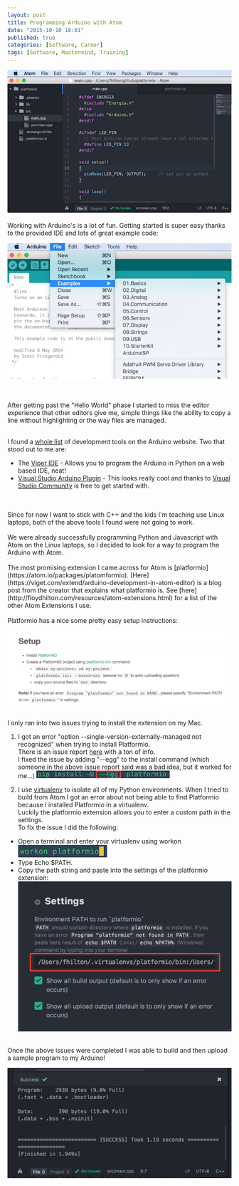 ```yaml
---
layout: post
title: Programming Arduino with Atom
date: "2015-10-10 18:01"
published: true
categories: [Software, Career]
tags: [Software, Mastermind, Training]
---
```

![](/images/2015/10/ArduinoWithAtom.png)
<br> <br>
Working with Arduino's is a lot of fun. Getting started is super easy thanks to the provided IDE and lots of great example code:

![Arduino IDE with Examples](/images/2015/10/ArduinoExamples.png)

<br><br>
After getting past the "Hello World" phase I started to miss the editor experience that other editors give me, simple things like the ability to copy a line without highlighting or the way files are managed. <br><br>
<!--more-->

I found a [whole list](http://playground.arduino.cc/Main/DevelopmentTools) of development tools on the Arduino website.  Two that stood out to me are:

* The [Viper IDE](http://doc.viperize.it/) - Allows you to program the Arduino in Python on a web based IDE, neat!
* [Visual Studio Arduino Plugin](http://www.visualmicro.com/) - This looks really cool and thanks to [Visual Studio Community](https://www.visualstudio.com/en-us/products/visual-studio-community-vs.aspx) is free to get started with.


<br>
<br>
Since for now I want to stick with C++ and the kids I'm teaching use Linux laptops, both of the above tools I found were not going to work.
 <br><br>
We were already successfully programming Python and Javascript with Atom on the Linux laptops, so I decided to look for a way to program the Arduino with Atom.<br><br>
The most promising extension I came across for Atom is [platformio](https://atom.io/packages/platomformio). [Here](https://viget.com/extend/arduino-development-in-atom-editor) is a blog post from the creator that explains what platformio is. See [here](http://floydhilton.com/resources/atom-extensions.html) for a list of the other Atom Extensions I use. <br><br>
Platformio has a nice some pretty easy setup instructions:

![platformio setup instructions](/images/2015/10/SetupInstructions.png)

I only ran into two issues trying to install the extension on my Mac.

1. I got an error "option --single-version-externally-managed not recognized" when trying to install Platformio.<br>
There is an issue report [here](https://github.com/platformio/platformio/issues/279) with a ton of info.<br>
I fixed the issue by adding "--egg" to the install command (which someone in the above issue report said was a bad idea, but it worked for me...)
![](/images/2015/10/pipinstall3.png)

2. I use [virtualenv](https://virtualenvwrapper.readthedocs.org/en/latest/) to isolate all of my Python environments. When I tried to build from Atom I got an error about not being able to find Platformio because I installed Platformio in a virtualenv.<br>
Luckily the platformio extension allows you to enter a custom path in the settings.<br>
To fix the issue I did the following:
  * Open a terminal and enter your virtualenv using workon
![](/images/2015/10/Workon2.png)
* Type Echo $PATH.
* Copy the path string and paste into the settings of the platformio extension:
![](/images/2015/10/platformioPath.png)
<br><br>

Once the above issues were completed I was able to build and then upload a sample program to my Arduino!

![Build Complete](/images/2015/10/BuildSuccess.png)
